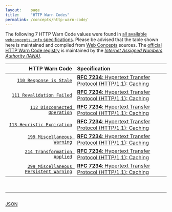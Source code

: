 ```yaml
---
layout:    page
title:     "HTTP Warn Codes"
permalink: /concepts/http-warn-code/
---
```




The following 7 HTTP Warn Code values were found in [all available `webconcepts.info` specifications](/specs). Please be advised that the table shown here is maintained and compiled from [Web Concepts](/) sources. The [official HTTP Warn Code registry](https://www.iana.org/assignments/http-warn-codes/http-warn-codes.xhtml) is maintained by the [*Internet Assigned Numbers Authority (IANA)*](http://www.iana.org/).

HTTP Warn Code | Specification
-------: | :-------
[`110 Response is Stale`](/concepts/http-warn-code/110) | [**RFC 7234**: Hypertext Transfer Protocol (HTTP/1.1): Caching](/specs/IETF/RFC/7234 "The Hypertext Transfer Protocol (HTTP) is an application-level protocol for distributed, collaborative, hypertext information systems. This document defines requirements on HTTP caches and the associated header fields that control cache behavior or indicate cacheable response messages.")
[`111 Revalidation Failed`](/concepts/http-warn-code/111) | [**RFC 7234**: Hypertext Transfer Protocol (HTTP/1.1): Caching](/specs/IETF/RFC/7234 "The Hypertext Transfer Protocol (HTTP) is an application-level protocol for distributed, collaborative, hypertext information systems. This document defines requirements on HTTP caches and the associated header fields that control cache behavior or indicate cacheable response messages.")
[`112 Disconnected Operation`](/concepts/http-warn-code/112) | [**RFC 7234**: Hypertext Transfer Protocol (HTTP/1.1): Caching](/specs/IETF/RFC/7234 "The Hypertext Transfer Protocol (HTTP) is an application-level protocol for distributed, collaborative, hypertext information systems. This document defines requirements on HTTP caches and the associated header fields that control cache behavior or indicate cacheable response messages.")
[`113 Heuristic Expiration`](/concepts/http-warn-code/113) | [**RFC 7234**: Hypertext Transfer Protocol (HTTP/1.1): Caching](/specs/IETF/RFC/7234 "The Hypertext Transfer Protocol (HTTP) is an application-level protocol for distributed, collaborative, hypertext information systems. This document defines requirements on HTTP caches and the associated header fields that control cache behavior or indicate cacheable response messages.")
[`199 Miscellaneous Warning`](/concepts/http-warn-code/199) | [**RFC 7234**: Hypertext Transfer Protocol (HTTP/1.1): Caching](/specs/IETF/RFC/7234 "The Hypertext Transfer Protocol (HTTP) is an application-level protocol for distributed, collaborative, hypertext information systems. This document defines requirements on HTTP caches and the associated header fields that control cache behavior or indicate cacheable response messages.")
[`214 Transformation Applied`](/concepts/http-warn-code/214) | [**RFC 7234**: Hypertext Transfer Protocol (HTTP/1.1): Caching](/specs/IETF/RFC/7234 "The Hypertext Transfer Protocol (HTTP) is an application-level protocol for distributed, collaborative, hypertext information systems. This document defines requirements on HTTP caches and the associated header fields that control cache behavior or indicate cacheable response messages.")
[`299 Miscellaneous Persistent Warning`](/concepts/http-warn-code/299) | [**RFC 7234**: Hypertext Transfer Protocol (HTTP/1.1): Caching](/specs/IETF/RFC/7234 "The Hypertext Transfer Protocol (HTTP) is an application-level protocol for distributed, collaborative, hypertext information systems. This document defines requirements on HTTP caches and the associated header fields that control cache behavior or indicate cacheable response messages.")

<br/>
<hr/>

<p style="float : left"><a href="../http-warn-code.json" title="JSON representing all values for this Web Concept">JSON</a></p>
